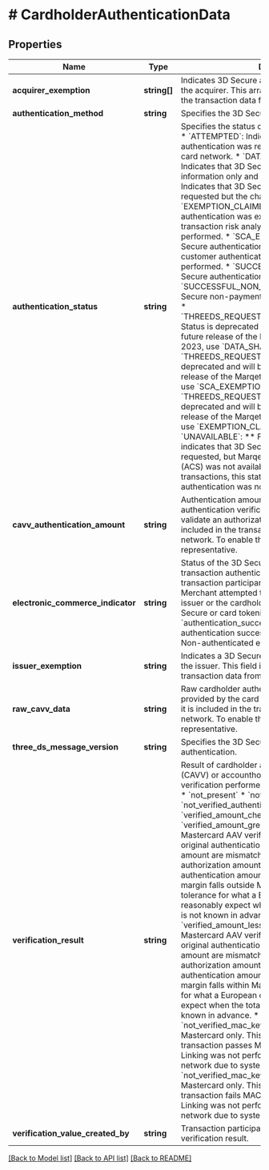 # # CardholderAuthenticationData

## Properties

Name | Type | Description | Notes
------------ | ------------- | ------------- | -------------
**acquirer_exemption** | **string[]** | Indicates 3D Secure authentication exemptions from the acquirer. This array is returned if it is included in the transaction data from the card network. | [optional]
**authentication_method** | **string** | Specifies the 3D Secure authentication method. | [optional]
**authentication_status** | **string** | Specifies the status of the 3D Secure authentication:  * &#x60;ATTEMPTED&#x60;: Indicates that 3D Secure authentication was requested and processed by the card network. * &#x60;DATA_SHARE_EXEMPTION&#x60;: Indicates that 3D Secure authentication was for information only and exempted. * &#x60;EXEMPTED&#x60;: Indicates that 3D Secure authentication was requested but the challenge was exempted. * &#x60;EXEMPTION_CLAIMED&#x60;: Indicates that 3D Secure authentication was exempted because acquirer transaction risk analysis (TRA) was already performed. * &#x60;SCA_EXEMPTION&#x60;: Indicates that 3D Secure authentication was exempted because strong customer authentication (SCA) was already performed. * &#x60;SUCCESSFUL&#x60;: Indicates that 3D Secure authentication was successful. * &#x60;SUCCESSFUL_NON_PAYMENT&#x60;: Indicates that 3D Secure non-payment authentication was successful. * &#x60;THREEDS_REQUESTER_DATA_SHARE_EXEMPTION&#x60;: Status is deprecated and will be removed from a future release of the Marqeta platform. After June 2023, use &#x60;DATA_SHARE_EXEMPTION&#x60; instead. * &#x60;THREEDS_REQUESTER_SCA_EXEMPTION&#x60;: Status is deprecated and will be removed in a June 2023 release of the Marqeta platform. After June 2023, use &#x60;SCA_EXEMPTION&#x60; instead. * &#x60;THREEDS_REQUESTER_TRA_EXEMPTION&#x60;: Status is deprecated and will be removed in a June 2023 release of the Marqeta platform. After June 2023, use &#x60;EXEMPTION_CLAIMED&#x60; instead. * &#x60;UNAVAILABLE&#x60;: ** For Visa transactions, this status indicates that 3D Secure authentication was requested, but Marqeta&#39;s access control server (ACS) was not available. ** For Mastercard transactions, this status indicates that 3D Secure authentication was not available. | [optional]
**cavv_authentication_amount** | **string** | Authentication amount from the cardholder authentication verification value (CAVV) used to validate an authorization. This field is returned if it is included in the transaction data from the card network.  To enable this field, contact your Marqeta representative. | [optional]
**electronic_commerce_indicator** | **string** | Status of the 3D Secure or digital wallet token transaction authentication attempt, as provided by a transaction participant.  * &#x60;authentication_attempted&#x60;: Merchant attempted to authenticate, but either the issuer or the cardholder does not participate in 3D Secure or card tokenization. * &#x60;authentication_successful&#x60;: Cardholder authentication successful. * &#x60;no_authentication&#x60;: Non-authenticated e-commerce transaction. | [optional]
**issuer_exemption** | **string** | Indicates a 3D Secure authentication exemption from the issuer. This field is returned if it is included in the transaction data from the card network. | [optional]
**raw_cavv_data** | **string** | Raw cardholder authentication verification value provided by the card network. This field is returned if it is included in the transaction data from the card network.  To enable this field, contact your Marqeta representative. | [optional]
**three_ds_message_version** | **string** | Specifies the 3D Secure message version used for authentication. | [optional]
**verification_result** | **string** | Result of cardholder authentication verification value (CAVV) or accountholder authentication value (AAV) verification performed by the card network.  * &#x60;failed&#x60; * &#x60;not_present&#x60; * &#x60;not_provided&#x60; * &#x60;not_verified&#x60; * &#x60;not_verified_authentication_outage&#x60; * &#x60;verified&#x60; * &#x60;verified_amount_checked&#x60; * &#x60;verified_amount_greater_than_20_percent&#x60;: For Mastercard AAV verification, indicates that the original authentication amount and final authorization amount are mismatched, and that the final authorization amount exceeds the original authentication amount by more than 20%. This 20% margin falls outside Mastercard&#39;s suggested tolerance for what a European cardholder might reasonably expect when the total transaction amount is not known in advance. * &#x60;verified_amount_less_than_20_percent&#x60;: For Mastercard AAV verification, indicates that the original authentication amount and final authorization amount are mismatched, and that the final authorization amount exceeds the original authentication amount by 20% or less. This 20% margin falls within Mastercard&#39;s suggested tolerance for what a European cardholder might reasonably expect when the total transaction amount is not known in advance. * &#x60;not_verified_mac_key_validation_passed&#x60;: For Mastercard only. This field is present when the transaction passes MAC key validation but Dynamic Linking was not performed by the Mastercard card network due to system connectivity issues. * &#x60;not_verified_mac_key_validation_failed&#x60;: For Mastercard only. This field is present when the transaction fails MAC key validation and Dynamic Linking was not performed by the Mastercard card network due to system connectivity issues. | [optional]
**verification_value_created_by** | **string** | Transaction participant who determined the verification result. | [optional]

[[Back to Model list]](../../README.md#models) [[Back to API list]](../../README.md#endpoints) [[Back to README]](../../README.md)
